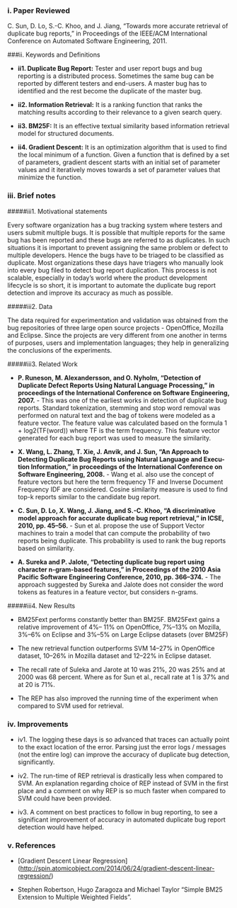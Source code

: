 ### i. Paper Reviewed
C. Sun, D. Lo, S.-C. Khoo, and J. Jiang, “Towards more accurate retrieval of duplicate bug reports,” in Proceedings of the IEEE/ACM International Conference on Automated Software Engineering, 2011.

###ii. Keywords and Definitions  
* **ii1. Duplicate Bug Report:** Tester and user report bugs and bug reporting is a distributed process. Sometimes the same bug can be reported by different testers and end-users. A master bug has to identified and the rest become the duplicate of the master bug.

* **ii2. Information Retrieval:** It is a ranking function that ranks the matching results according to their relevance to a given search query.

* **ii3. BM25F:** It is an effective textual similarity based information retrieval model for structured documents.

* **ii4. Gradient Descent:** It is an optimization algorithm that is used to find the local minimum of a function. Given a function that is defined by a set of parameters, gradient descent starts with an initial set of parameter values and it iteratively moves towards a set of parameter values that minimize the function.

### iii. Brief notes  
#####iii1. Motivational statements 

Every software organization has a bug tracking system where testers and users submit multiple bugs. It is possible that multiple reports for the same bug has been reported and these bugs are referred to as duplicates. In such situations it is important to prevent assigning the same problem or defect to multiple developers. Hence the bugs have to be triaged to be classified as duplicate. Most organizations these days have triagers who manually look into every bug filed to detect bug report duplication. This process is not scalable, especially in today’s world where the product development lifecycle is so short, it is important to automate the duplicate bug report detection and improve its accuracy as much as possible.

#####iii2. Data

The data required for experimentation and validation was obtained from the bug repositories of three large open source projects - OpenOffice, Mozilla and Eclipse. Since the projects are very different from one another in terms of purposes, users and implementation languages; they help in generalizing the conclusions of the experiments.

#####iii3. Related Work
* **P. Runeson, M. Alexandersson, and O. Nyholm, “Detection of Duplicate Defect Reports Using Natural Language Processing,” in proceedings of the International Conference on Software Engineering, 2007.** - This was one of the earliest works in detection of duplicate bug reports. Standard tokenization, stemming and stop word removal was performed on natural text and the bag of tokens were modeled as a feature vector. The feature value was calculated based on the formula 1 + log2(TF(word)) where TF is the term frequency. This feature vector generated for each bug report was used to measure the similarity.

* **X. Wang, L. Zhang, T. Xie, J. Anvik, and J. Sun, “An Approach to Detecting Duplicate Bug Reports using Natural Language and Execu- tion Information,” in proceedings of the International Conference on Software Engineering, 2008.** - Wang et al. also use the concept of feature vectors but here the term frequency TF and Inverse Document Frequency IDF are considered. Cosine similarity measure is used to find top-k reports similar to the candidate bug report.

* **C. Sun, D. Lo, X. Wang, J. Jiang, and S.-C. Khoo, “A discriminative model approach for accurate duplicate bug report retrieval,” in ICSE, 2010, pp. 45–56.** - Sun et al. propose the use of Support Vector machines to train a model that can compute the probability of two reports being duplicate. This probability is used to rank the bug reports based on similarity. 

* **A. Sureka and P. Jalote, “Detecting duplicate bug report using character n-gram-based features,” in Proceedings of the 2010 Asia Pacific Software Engineering Conference, 2010, pp. 366–374.** - The approach suggested by Sureka and Jalote does not consider the word tokens as features in a feature vector, but considers n-grams.

#####iii4. New Results

* BM25Fext performs constantly better than BM25F. BM25Fext gains a relative improvement of 4%– 11% on OpenOffice, 7%–13% on Mozilla, 3%–6% on Eclipse and 3%–5% on Large Eclipse datasets (over BM25F)

* The new retrieval function outperforms SVM 14–27% in OpenOffice dataset, 10–26% in Mozilla dataset and 12–22% in Eclipse dataset.

* The recall rate of Suleka and Jarote at 10 was 21%, 20 was 25% and at 2000 was 68 percent. Where as for Sun et al., recall rate at 1 is 37% and at 20 is 71%.

* The REP has also improved the running time of the experiment when compared to SVM used for retrieval.

### iv. Improvements  
* iv1. The logging these days is so advanced that traces can actually point to the exact location of the error. Parsing just the error logs / messages (not the entire log) can improve the accuracy of duplicate bug detection, significantly. 

* iv2. The run-time of REP retrieval is drastically less when compared to SVM. An explanation regarding choice of REP instead of SVM in the first place and a comment on why REP is so much faster when compared to SVM could have been provided.

* iv3. A comment on best practices to follow in bug reporting, to see a significant improvement of accuracy in automated duplicate bug report detection would have helped.


### v. References  

* [Gradient Descent Linear Regression] (http://spin.atomicobject.com/2014/06/24/gradient-descent-linear-regression/)

* Stephen Robertson, Hugo Zaragoza and Michael Taylor “Simple BM25 Extension to Multiple Weighted Fields”.

